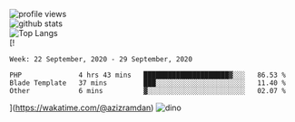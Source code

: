 ![profile views](https://komarev.com/ghpvc/?username=azizramdan)  
![github stats](https://github-readme-stats.vercel.app/api?username=azizramdan&show_icons=true&count_private=true&title_color=000)  
![Top Langs](https://github-readme-stats.vercel.app/api/top-langs/?username=azizramdan&layout=compact&langs_count=6&hide=tsql&&title_color=000&exclude_repo=Futsal-Go,Futsal-Go-Admin,Sistem-Informasi-Sensus-Harian-Rawat-Inap)  
[!
<!--START_SECTION:waka-->
```text
Week: 22 September, 2020 - 29 September, 2020

PHP              4 hrs 43 mins   █████████████████████▓░░░   86.53 % 
Blade Template   37 mins         ███░░░░░░░░░░░░░░░░░░░░░░   11.40 % 
Other            6 mins          ▓░░░░░░░░░░░░░░░░░░░░░░░░   02.07 % 
```
<!--END_SECTION:waka-->
](https://wakatime.com/@azizramdan)
![dino](https://raw.githubusercontent.com/azizramdan/azizramdan/master/dino.gif)  
